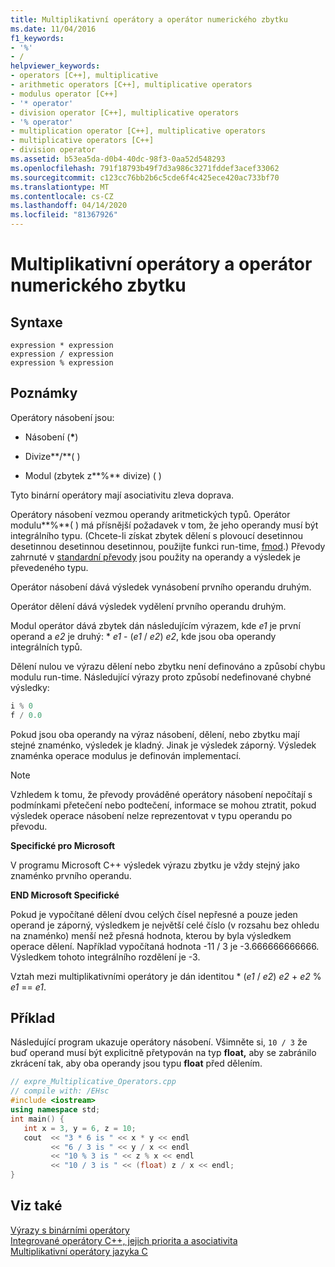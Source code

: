 ```yaml
---
title: Multiplikativní operátory a operátor numerického zbytku
ms.date: 11/04/2016
f1_keywords:
- '%'
- /
helpviewer_keywords:
- operators [C++], multiplicative
- arithmetic operators [C++], multiplicative operators
- modulus operator [C++]
- '* operator'
- division operator [C++], multiplicative operators
- '% operator'
- multiplication operator [C++], multiplicative operators
- multiplicative operators [C++]
- division operator
ms.assetid: b53ea5da-d0b4-40dc-98f3-0aa52d548293
ms.openlocfilehash: 791f18793b49f7d3a986c3271fddef3acef33062
ms.sourcegitcommit: c123cc76bb2b6c5cde6f4c425ece420ac733bf70
ms.translationtype: MT
ms.contentlocale: cs-CZ
ms.lasthandoff: 04/14/2020
ms.locfileid: "81367926"
---
```

# <a name="multiplicative-operators-and-the-modulus-operator"></a>Multiplikativní operátory a operátor numerického zbytku

## <a name="syntax"></a>Syntaxe

```
expression * expression
expression / expression
expression % expression
```

## <a name="remarks"></a>Poznámky

Operátory násobení jsou:

- Násobení (<strong>\*</strong>)

- Divize**/**( )

- Modul (zbytek z**%** divize) ( )

Tyto binární operátory mají asociativitu zleva doprava.

Operátory násobení vezmou operandy aritmetických typů. Operátor modulu**%**( ) má přísnější požadavek v tom, že jeho operandy musí být integrálního typu. (Chcete-li získat zbytek dělení s plovoucí desetinnou desetinnou desetinnou desetinnou, použijte funkci run-time, [fmod](../c-runtime-library/reference/fmod-fmodf.md).) Převody zahrnuté v [standardní převody](standard-conversions.md) jsou použity na operandy a výsledek je převedeného typu.

Operátor násobení dává výsledek vynásobení prvního operandu druhým.

Operátor dělení dává výsledek vydělení prvního operandu druhým.

Modul operátor dává zbytek dán následujícím výrazem, kde *e1* je první operand a *e2* je druhý: \* *e1* - (*e1* / *e2*) *e2*, kde jsou oba operandy integrálních typů.

Dělení nulou ve výrazu dělení nebo zbytku není definováno a způsobí chybu modulu run-time. Následující výrazy proto způsobí nedefinované chybné výsledky:

```cpp
i % 0
f / 0.0
```

Pokud jsou oba operandy na výraz násobení, dělení, nebo zbytku mají stejné znaménko, výsledek je kladný. Jinak je výsledek záporný. Výsledek znaménka operace modulus je definován implementací.

> [!NOTE]
> Vzhledem k tomu, že převody prováděné operátory násobení nepočítají s podmínkami přetečení nebo podtečení, informace se mohou ztratit, pokud výsledek operace násobení nelze reprezentovat v typu operandu po převodu.

**Specifické pro Microsoft**

V programu Microsoft C++ výsledek výrazu zbytku je vždy stejný jako znaménko prvního operandu.

**END Microsoft Specifické**

Pokud je vypočítané dělení dvou celých čísel nepřesné a pouze jeden operand je záporný, výsledkem je největší celé číslo (v rozsahu bez ohledu na znaménko) menší než přesná hodnota, kterou by byla výsledkem operace dělení. Například vypočítaná hodnota -11 / 3 je -3.666666666666. Výsledkem tohoto integrálního rozdělení je -3.

Vztah mezi multiplikativními operátory je dán identitou \* (*e1* / *e2*) *e2* + *e2* % *e1* == *e1*.

## <a name="example"></a>Příklad

Následující program ukazuje operátory násobení. Všimněte si, `10 / 3` že buď operand musí být explicitně přetypován na typ **float,** aby se zabránilo zkrácení tak, aby oba operandy jsou typu **float** před dělením.

```cpp
// expre_Multiplicative_Operators.cpp
// compile with: /EHsc
#include <iostream>
using namespace std;
int main() {
   int x = 3, y = 6, z = 10;
   cout  << "3 * 6 is " << x * y << endl
         << "6 / 3 is " << y / x << endl
         << "10 % 3 is " << z % x << endl
         << "10 / 3 is " << (float) z / x << endl;
}
```

## <a name="see-also"></a>Viz také

[Výrazy s binárními operátory](../cpp/expressions-with-binary-operators.md)<br/>
[Integrované operátory C++, jejich priorita a asociativita](../cpp/cpp-built-in-operators-precedence-and-associativity.md)<br/>
[Multiplikativní operátory jazyka C](../c-language/c-multiplicative-operators.md)
